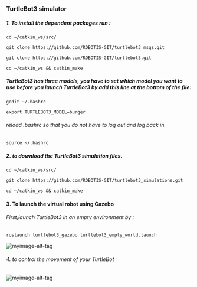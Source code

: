 ### TurtleBot3 simulator

##### 1. To install the dependent packages run :
``` cd ~/catkin_ws/src/ ``` 

 ``` git clone https://github.com/ROBOTIS-GIT/turtlebot3_msgs.git ``` 
 
``` git clone https://github.com/ROBOTIS-GIT/turtlebot3.git ```

``` cd ~/catkin_ws && catkin_make ```

##### TurtleBot3 has three models, you have to set which model you want to use before you launch TurtleBot3 by add this line at the bottom of the file:
``` gedit ~/.bashrc ```

``` export TURTLEBOT3_MODEL=burger ```
###### reload .bashrc so that you do not have to log out and log back in.
``` source ~/.bashrc ```

##### 2. to download the TurtleBot3 simulation files.
``` cd ~/catkin_ws/src/ ```

``` git clone https://github.com/ROBOTIS-GIT/turtlebot3_simulations.git ```

``` cd ~/catkin_ws && catkin_make ```

#### 3. To launch the virtual robot using Gazebo

###### First,launch TurtleBot3 in an empty environment by : 

``` roslaunch turtlebot3_gazebo turtlebot3_empty_world.launch ```

![myimage-alt-tag](https://github.com/Fatmahmh/Internship-with-Smart-methods/blob/master/ROS-simulation-turtleBot3/outup.PNG
) 


 ###### 4. to control the movement of your TurtleBot 

![myimage-alt-tag](https://github.com/Fatmahmh/Internship-with-Smart-methods/blob/master/ROS-simulation-turtleBot3/output2.PNG
) 
